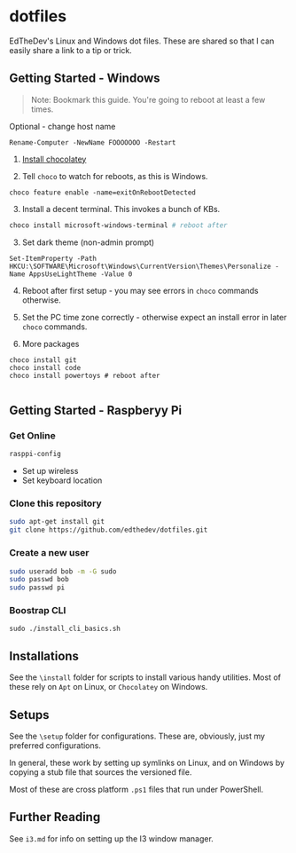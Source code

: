 # dotfiles

EdTheDev's Linux and Windows dot files. 
These are shared so that I can easily share a link to a tip or trick.

## Getting Started - Windows

> Note: Bookmark this guide. You're going to reboot at least a few times.

Optional - change host name
```
Rename-Computer -NewName FOOOOOOO -Restart
```

1. [Install chocolatey](https://chocolatey.org/install)

2. Tell `choco` to watch for reboots, as this is Windows.
```
choco feature enable -name=exitOnRebootDetected
```

3. Install a decent terminal. This invokes a bunch of KBs.
```powershell
choco install microsoft-windows-terminal # reboot after
```

3. Set dark theme (non-admin prompt)
```
Set-ItemProperty -Path HKCU:\SOFTWARE\Microsoft\Windows\CurrentVersion\Themes\Personalize -Name AppsUseLightTheme -Value 0
```

4. Reboot after first setup - you may see errors in `choco` commands otherwise.
5. Set the PC time zone correctly - otherwise expect an install error in later `choco` commands.

4. More packages
```
choco install git 
choco install code
choco install powertoys # reboot after
 
```


## Getting Started - Raspberyy Pi

### Get Online

```sh
rasppi-config
```

+ Set up wireless
+ Set keyboard location

### Clone this repository

```sh
sudo apt-get install git
git clone https://github.com/edthedev/dotfiles.git
```

### Create a new user

```sh
sudo useradd bob -m -G sudo
sudo passwd bob
sudo passwd pi
```

### Boostrap CLI

```
sudo ./install_cli_basics.sh
```

## Installations

See the `\install` folder for scripts to install various handy utilities. Most of these rely on `Apt` on Linux, or `Chocolatey` on Windows.

## Setups

See the `\setup` folder for configurations.
These are, obviously, just my preferred configurations.

In general, these work by setting up symlinks on Linux, and on Windows by copying a stub file that sources the versioned file. 

Most of these are cross platform `.ps1` files that run under PowerShell.

## Further Reading

See `i3.md` for info on setting up the I3 window manager.
